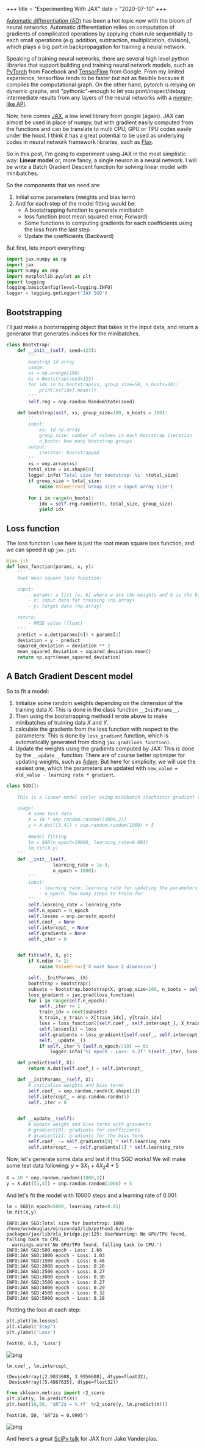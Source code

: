 +++
title = "Experimenting With JAX"
date = "2020-07-10"
+++


[Automatic differentiation (AD)](https://en.wikipedia.org/wiki/Automatic_differentiation) has been a hot topic now with the bloom of neural networks. Automatic differentiation relies on computation of gradients of complicated operations by applying chain rule sequentially to each small operations (e.g. addition, subtraction, multiplication, division), which plays a big part in backpropagation for training a neural network. 

Speaking of training neural networks, there are several high level python libraries that support building and training neural network models, such as [PyTorch](https://pytorch.org/) from Facebook and [TensorFlow](https://www.tensorflow.org/) from Google. From my limited experience, tensorflow tends to be faster but not as flexible because it compiles the computational graph. On the other hand, pytorch is relying on dynamic graphs, and "pythonic"-enough to let you print/inspect/debug intermediate results from any layers of the neural networks with a [numpy-like API](https://thegradient.pub/state-of-ml-frameworks-2019-pytorch-dominates-research-tensorflow-dominates-industry/
).

Now, here comes [JAX](https://github.com/google/jax), a low level library from google (again). JAX can almost be used in place of numpy, but with gradient easily computed from the functions and can be translate to multi CPU, GPU or TPU codes easily under the hood. I think it has a great potential to be used as underlying codes in neural network framework libraries, such as [Flax](https://github.com/google/flax).

So in this post, I'm going to experiment using JAX in the most simplistic way: **Linear model** or, more fancy, a single neuron in a neural network. I will be write a Batch Gradient Descent function for solving linear model with minibatches.

So the components that we need are:
1. Initial some parameters (weights and bias term) 
2. And for each step of the model fitting would be:
    - A bootstrapping function to generate minibatch
    - loss function (root mean squared error; Forward)
    - Some functions to computing gradients for each coefficients using the loss from the last step
    - Update the coefficients (Backward)

But first, lets import everything:



```python
import jax.numpy as np
import jax
import numpy as onp
import matplotlib.pyplot as plt
import logging
logging.basicConfig(level=logging.INFO)
logger = logging.getLogger('JAX SGD')
```

## Bootstrapping ##

I'll just make a bootstrapping object that takes in the input data, and return a generator that generates indices for the minibatches. 


```python
class Bootstrap:
    def __init__(self, seed=123):
        '''
        boostrap 1d array
        usage:
        xs = np.arange(100)
        bs = Bootstrap(seed=123)
        for idx in bs.bootstrap(xs, group_size=50, n_boots=10):
            print(xs[idx].mean())
        '''
        self.rng = onp.random.RandomState(seed)

    def bootstrap(self, xs, group_size=100, n_boots = 100):
        '''
        input:
            xs: 1d np.array
            group_size: number of values in each bootstrap iteration
            n_boots: how many bootstrap groups
        output:
            iterator: bootstrapped
        '''
        xs = onp.array(xs)
        total_size = xs.shape[0]
        logger.info('Total size for bootstrap: %i' %total_size)
        if group_size > total_size:
            raise ValueError('Group size > input array size')
    
        for i in range(n_boots):
            idx = self.rng.randint(0, total_size, group_size)
            yield idx
```

## Loss function ##

The loss function I use here is just the root mean square loss function, and we can speed it up ```jax.jit```:


```python
@jax.jit
def loss_function(params, x, y):
    '''
    Root mean square loss function:

    input:
        - params: a list [w, b] where w are the weights and b is the bias term
        - x: input data for training (np.array)
        - y: target data (np.array)
    
    return:
        - RMSE value (float)
    '''
    predict = x.dot(params[0]) + params[1]
    deviation = y - predict
    squared_deviation = deviation ** 2
    mean_squared_deviation = squared_deviation.mean()
    return np.sqrt(mean_squared_deviation)
```

## A Batch Gradient Descent model ##

So to fit a model:
1. Initialize some random weights depending on the dimension of the training data *X*: This is done in the class function ```__InitParams__```. 
2. Then using the bootstrapping method I wrote above to make minibatches of training data *X* and *Y*.
3. calculate the gradients from the loss function with respect to the parameters: This is done by ```loss_gradient``` function, which is automatically generated from doing ```jax.grad(loss_function)```.
4. Update the weights using the gradients computed by JAX: This is done by the ```__update__``` function. There are of course better optimizer for updating weights, such as [Adam](https://arxiv.org/pdf/1412.6980.pdf). But here for simplicity, we will use the easiest one, which the parameters are updated with ```new_value = old_value - learning rate * gradient```. 


```python
class SGD():
    '''
    This is a linear model sovler using minibatch stochastic gradient descent

    usage:
        # some test data 
        X = 10 * onp.random.random((1000,2))
        y = X.dot([3,4]) + onp.random.random(1000) + 5
        
        #model fitting
        lm = SGD(n_epoch=10000, learning_rate=0.001)
        lm.fit(X,y)
    '''
    def __init__(self, 
                 learning_rate = 1e-3, 
                 n_epoch = 1000):
        '''
        input:
            - learning_rate: learning rate for updating the parameters
            - n_epoch: how many steps to train for
        '''
        self.learning_rate = learning_rate
        self.n_epoch = n_epoch
        self.losses = onp.zeros(n_epoch)
        self.coef_ = None
        self.intercept_ = None
        self.gradients = None
        self._iter = 0


    def fit(self, X, y):
        if X.ndim != 2:
            raise ValueError('X must have 2 dimension')

        self.__InitParams__(X)
        bootstrap = Bootstrap()
        subsets = bootstrap.bootstrap(X, group_size=100, n_boots = self.n_epoch)
        loss_gradient = jax.grad(loss_function)
        for i in range(self.n_epoch):
            self._iter += 1
            train_idx = next(subsets)
            X_train, y_train = X[train_idx], y[train_idx]
            loss = loss_function([self.coef_, self.intercept_], X_train, y_train)
            self.losses[i] = loss
            self.gradients = loss_gradient([self.coef_, self.intercept_], X_train, y_train)
            self.__update__()
            if self._iter % (self.n_epoch//10) == 0:
                logger.info('%i epoch - Loss: %.2f' %(self._iter, loss))    

    def predict(self, X):
        return X.dot(self.coef_) + self.intercept_

    def __InitParams__(self, X):
        # initialize weights and bias terms
        self.coef_ = onp.random.randn(X.shape[1])
        self.intercept_ = onp.random.randn(1)
        self._iter = 0


    def __update__(self):
        # update weight and bias terms with graidents 
        # gradient[0]: gradients for coefficients
        # gradient[1]: gradients for the bias term
        self.coef_ -= self.gradients[0] * self.learning_rate
        self.intercept_ -= self.gradients[1] * self.learning_rate
```

Now, let's generate some data and test if this SGD works! We will make some test data following:
$y$ = 3$X_1$ + 4$X_2$4 + 5 


```python
X = 10 * onp.random.random((1000,2))
y = X.dot([3,4]) + onp.random.random(1000) + 5
```

And let's fit the model with 10000 steps and a learning rate of 0.001


```python
lm = SGD(n_epoch=5000, learning_rate=0.01)
lm.fit(X,y)
```

    INFO:JAX SGD:Total size for bootstrap: 1000
    /home/wckdouglas/miniconda3/lib/python3.6/site-packages/jax/lib/xla_bridge.py:125: UserWarning: No GPU/TPU found, falling back to CPU.
      warnings.warn('No GPU/TPU found, falling back to CPU.')
    INFO:JAX SGD:500 epoch - Loss: 1.66
    INFO:JAX SGD:1000 epoch - Loss: 1.03
    INFO:JAX SGD:1500 epoch - Loss: 0.46
    INFO:JAX SGD:2000 epoch - Loss: 0.26
    INFO:JAX SGD:2500 epoch - Loss: 0.27
    INFO:JAX SGD:3000 epoch - Loss: 0.30
    INFO:JAX SGD:3500 epoch - Loss: 0.27
    INFO:JAX SGD:4000 epoch - Loss: 0.29
    INFO:JAX SGD:4500 epoch - Loss: 0.32
    INFO:JAX SGD:5000 epoch - Loss: 0.28


Plotting the loss at each step:


```python
plt.plot(lm.losses)
plt.xlabel('Step')
plt.ylabel('Loss')
```




    Text(0, 0.5, 'Loss')




![png](/article_images/jax/output_13_1.png)



```python
lm.coef_, lm.intercept_ 
```




    (DeviceArray([2.9833608, 3.9956608], dtype=float32),
     DeviceArray([5.4867635], dtype=float32))




```python
from sklearn.metrics import r2_score
plt.plot(y, lm.predict(X))
plt.text(10,50, '$R^2$ = %.4f' %r2_score(y, lm.predict(X)))
```




    Text(10, 50, '$R^2$ = 0.9995')




![png](/article_images/jax/output_15_1.png)


And here's a great [SciPy talk](https://www.youtube.com/watch?v=z-WSrQDXkuM) for JAX from Jake Vanderplas.
